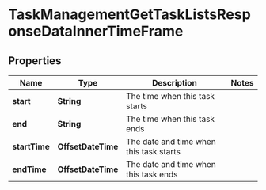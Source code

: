 

# TaskManagementGetTaskListsResponseDataInnerTimeFrame


## Properties

| Name | Type | Description | Notes |
|------------ | ------------- | ------------- | -------------|
|**start** | **String** | The time when this task starts |  |
|**end** | **String** | The time when this task ends |  |
|**startTime** | **OffsetDateTime** | The date and time when this task starts |  |
|**endTime** | **OffsetDateTime** | The date and time when this task ends |  |



